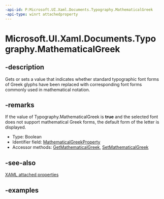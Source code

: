 ```yaml
---
-api-id: P:Microsoft.UI.Xaml.Documents.Typography.MathematicalGreek
-api-type: winrt attachedproperty
---
```


# Microsoft.UI.Xaml.Documents.Typography.MathematicalGreek

<!--
see GetMathematicalGreek, and SetMathematicalGreek
-->

## -description

Gets or sets a value that indicates whether standard typographic font forms of Greek glyphs have been replaced with corresponding font forms commonly used in mathematical notation.

## -remarks

If the value of Typography.MathematicalGreek is **true** and the selected font does not support mathematical Greek forms, the default form of the letter is displayed.

<ul><li>Type: Boolean</li><li>Identifier field: <a href="/uwp/api/windows.ui.xaml.documents.typography.mathematicalgreekproperty">MathematicalGreekProperty</a></li><li>Accessor methods: <a href="/uwp/api/windows.ui.xaml.documents.typography.getmathematicalgreek">GetMathematicalGreek</a>, <a href="/uwp/api/windows.ui.xaml.documents.typography.setmathematicalgreek">SetMathematicalGreek</a></li></ul>

## -see-also

[XAML attached properties](/windows/uwp/xaml-platform/attached-properties-overview)

## -examples


